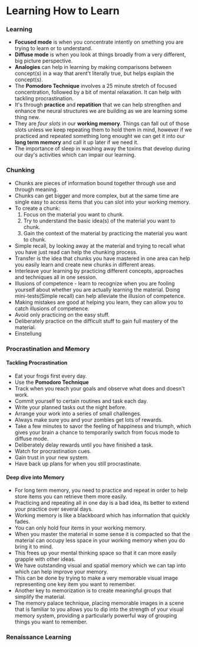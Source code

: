 # Learning How to Learn

### Learning
  * **Focused mode** is when you concentrate intently on smething you are trying to learn or to understand.
  * **Diffuse mode** is when you look at things broadly from a very different, big picture perspective.
  * **Analogies** can help in learning by making comparisons between concept(s) in a way that arent't literally true, but helps explain the concept(s).
  * The **Pomodoro Technique** involves a 25 minute stretch of focused concentration, followed by a bit of mental relaxation. It can help with tackling procrastination.
  * It's through **practice** and **repatition** that we can help strengthen and enhance the neural structures we are building as we are learning some thing new. 
  * They are _four slots_ in our **working memory**. Things can fall out of those slots unless we keep repeating them to hold them in mind, however if we practiced and repeated something long enought we can get it into our **long term memory** and call it up later if we need it.
  * The importance of sleep in washing away the toxins that develop during our day's activities which can impair our learning.
### Chunking
 * Chunks are pieces of information bound together through use and through meaning.
 * Chunks can get bigger and more complex, but at the same time are single easy to access items that you can slot into your working memory.
 * To create a chunk: 
   1. Focus on the material you want to chunk.
   2. Try to understand the basic idea(s) of the material you want to chunk.
   3. Gain the context of the material by practicing the material you want to chunk.
 * Simple recall, by looking away at the material and trying to recall what you have just read can help the chunking process.
 * Transfer is the idea that chunks you have mastered in one area can help you easily learn and create new chunks in different areas.
 * Interleave your learning by practicing different concepts, approaches and techniques all in one session.
 * Illusions of competence - learn to recognize when you are fooling yourself about whether you are actually learning the material. Doing mini-tests(Simple recall) can help alleviate the illusion of competence.
 * Making mistakes are good at helping you learn, they can allow you to catch illusions of competence.
 * Avoid only practicing on the easy stuff.
 * Deliberately practice on the difficult stuff to gain full mastery of the material.
 * Einstellung
### Procrastination and Memory
#### Tackling Procrastination
 * Eat your frogs first every day.
 * Use the **Pomodoro Technique**
 * Track when you reach your goals and observe what does and doesn't work.
 * Commit yourself to certain routines and task each day.
 * Write your planned tasks out the night before.
 * Arrange your work into a series of small challenges.
 * Always make sure you and your zombies get lots of rewards.
 * Take a few minutes to savor the feeling of happiness and triumph, which gives your brain a chance to temporarily switch from focus mode to diffuse mode.
 * Deliberately delay rewards until you have finished a task.
 * Watch for procrastination cues.
 * Gain trust in your new system.
 * Have back up plans for when you still procrastinate.
#### Deep dive into Memory
* For long term memory, you need to practice and repeat in order to help store items you can retrieve them more easily.
* Practicing and repeating all in one day is a bad idea, its better to extend your practice over several days.
* Working memory is like a blackboard which has information that quickly fades.
* You can only hold four items in your working memory.
* When you master the material in some sense it is compacted so that the material can occupy less space in your working memory when you do bring it to mind.
* This frees up your mental thinking space so that it can more easily grapple with other ideas.
* We have outstanding visual and spatial memory which we can tap into which can help improve your memory.
* This can be done by trying to make a very memorable visual image representing one key item you want to remember.
* Another key to memorization is to create meaningful groups that simplify the material.
* The memory palace technique, placing memorable images in a scene that is familiar to you allows you to dip into the strength of your visual memory system, providing a particularly powerful way of grouping things you want to remember.
### Renaissance Learning
